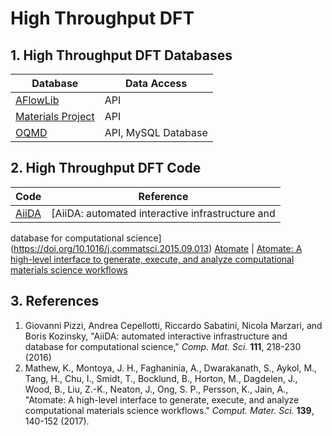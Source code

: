 # High Throughput DFT

## 1. High Throughput DFT Databases

 Database                                         | Data Access 
--------------------------------------------------|--------------------
 [AFlowLib](http://aflowlib.org)                  | API
 [Materials Project](http://materialsproject.org) | API
 [OQMD](http://oqmd.org)                          | API, MySQL Database


## 2. High Throughput DFT Code

  Code                          | Reference
 -------------------------------|-----------
 [AiiDA](http://www.aiida.net)  | [AiiDA: automated interactive infrastructure and
   database for computational science](https://doi.org/10.1016/j.commatsci.2015.09.013)
 [Atomate](https://atomate.org) | [Atomate: A high-level interface to generate, execute, and analyze
computational materials science workflows](https://doi.org/10.1016/j.commatsci.2017.07.030)


## 3. References

1. Giovanni Pizzi, Andrea Cepellotti, Riccardo Sabatini, Nicola Marzari,
   and Boris Kozinsky, "AiiDA: automated interactive infrastructure and
   database for computational science,"
   *Comp. Mat. Sci.* **111**, 218-230 (2016)
2. Mathew, K., Montoya, J. H., Faghaninia, A., Dwarakanath, S., Aykol, M.,
   Tang, H., Chu, I., Smidt, T., Bocklund, B., Horton, M., Dagdelen, J.,
   Wood, B., Liu, Z.-K., Neaton, J., Ong, S. P., Persson, K., Jain, A.,
   "Atomate: A high-level interface to generate, execute, and analyze
   computational materials science workflows."
   *Comput. Mater. Sci.* **139**, 140-152 (2017).
 
